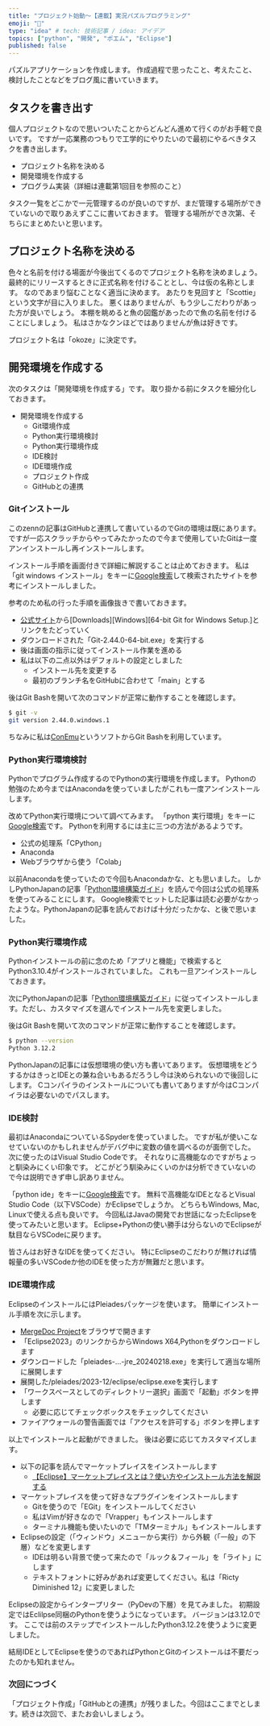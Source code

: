 ```yaml
---
title: "プロジェクト始動～【連載】実況パズルプログラミング"
emoji: "💨"
type: "idea" # tech: 技術記事 / idea: アイデア
topics: ["python", "開発", "ポエム", "Eclipse"]
published: false
---
```

パズルアプリケーションを作成します。 作成過程で思ったこと、考えたこと、検討したことなどをブログ風に書いていきます。

## タスクを書き出す

個人プロジェクトなので思いついたことからどんどん進めて行くのがお手軽で良いです。 ですが一応業務のつもりで工学的にやりたいので最初にやるべきタスクを書き出します。

- プロジェクト名称を決める
- 開発環境を作成する
- プログラム実装（詳細は連載第1回目を参照のこと）

タスク一覧をどこかで一元管理するのが良いのですが、まだ管理する場所ができていないので取りあえずここに書いておきます。 管理する場所ができ次第、そちらにまとめたいと思います。

## プロジェクト名称を決める

色々と名前を付ける場面が今後出てくるのでプロジェクト名称を決めましょう。 最終的にリリースするときに正式名称を付けることとし、今は仮の名称とします。 なのであまり悩むことなく適当に決めます。 あたりを見回すと「Scottie」という文字が目に入りました。 悪くはありませんが、もう少しこだわりがあった方が良いでしょう。 本棚を眺めると魚の図鑑があったので魚の名前を付けることにしましょう。 私はさかなクンほどではありませんが魚は好きです。

プロジェクト名は「okoze」に決定です。

## 開発環境を作成する

次のタスクは「開発環境を作成する」です。 取り掛かる前にタスクを細分化しておきます。

- 開発環境を作成する
    - Git環境作成
    - Python実行環境検討
    - Python実行環境作成
    - IDE検討
    - IDE環境作成
    - プロジェクト作成
    - GitHubとの連携

### Gitインストール

このzennの記事はGitHubと連携して書いているのでGitの環境は既にあります。 ですが一応スクラッチからやってみたかったので今まで使用していたGitは一度アンインストールし再インストールします。

インストール手順を画面付きで詳細に解説することは止めておきます。 私は「git windows インストール」をキーに[Google検索](https://www.google.com/search?q=git+windows+%E3%82%A4%E3%83%B3%E3%82%B9%E3%83%88%E3%83%BC%E3%83%AB&oq=git+windows+%E3%82%A4%E3%83%B3%E3%82%B9%E3%83%88%E3%83%BC%E3%83%AB)して検索されたサイトを参考にインストールしました。

参考のため私の行った手順を画像抜きで書いておきます。

- [公式サイト](https://git-scm.com/)から[Downloads][Windows][64-bit Git for Windows Setup.]とリンクをたどっていく
- ダウンロードされた「Git-2.44.0-64-bit.exe」を実行する
- 後は画面の指示に従ってインストール作業を進める
- 私は以下の二点以外はデフォルトの設定としました
    - インストール先を変更する
    - 最初のブランチ名をGitHubに合わせて「main」とする

後はGit Bashを開いて次のコマンドが正常に動作することを確認します。

```bash
$ git -v
git version 2.44.0.windows.1
```

ちなみに私は[ConEmu](https://conemu.github.io/)というソフトからGit Bashを利用しています。

### Python実行環境検討

Pythonでプログラム作成するのでPythonの実行環境を作成します。 Pythonの勉強のため今まではAnacondaを使っていましたがこれも一度アンインストールします。

改めてPython実行環境について調べてみます。 「python 実行環境」をキーに[Google検索](https://www.google.com/search?q=python+%E5%AE%9F%E8%A1%8C%E7%92%B0%E5%A2%83)です。 Pythonを利用するには主に三つの方法があるようです。

- 公式の処理系「CPython」
- Anaconda
- Webブラウザから使う「Colab」

以前Anacondaを使っていたので今回もAnacondaかな、とも思いました。 しかしPythonJapanの記事「[Python環境構築ガイド](https://www.python.jp/install/install.html)」を読んで今回は公式の処理系を使ってみることにします。 Google検索でヒットした記事は読む必要がなかったような。PythonJapanの記事を読んでおけば十分だったかな、と後で思いました。

### Python実行環境作成

Pythonインストールの前に念のため「アプリと機能」で検索するとPython3.10.4がインストールされていました。 これも一旦アンインストールしておきます。

次にPythonJapanの記事「[Python環境構築ガイド](https://www.python.jp/install/install.html)」に従ってインストールします。ただし、カスタマイズを選んでインストール先を変更しました。

後はGit Bashを開いて次のコマンドが正常に動作することを確認します。

```bash
$ python --version
Python 3.12.2
```

PythonJapanの記事には仮想環境の使い方も書いてあります。 仮想環境をどうするかはきっとIDEとの兼ね合いもあるだろうし今は決められないので後回しにします。 Cコンパイラのインストールについても書いてありますが今はCコンパイラは必要ないのでパスします。

### IDE検討

最初はAnacondaについているSpyderを使っていました。 ですが私が使いこなせていないのかもしれませんがデバグ中に変数の値を調べるのが面倒でした。 次に使ったのはVisual Studio Codeです。 それなりに高機能なのですがちょっと馴染みにくい印象です。 どこがどう馴染みにくいのかは分析できていないので今は説明できず申し訳ありません。

「python ide」をキーに[Google検索](https://www.google.com/search?q=python+ide&oq=python+ide)です。 無料で高機能なIDEとなるとVisual Studio Code（以下VSCode）かEclipseでしょうか。 どちらもWindows, Mac, Linuxで使える点も良いです。 今回私はJavaの開発でお世話になったEclipseを使ってみたいと思います。 Eclipse+Pythonの使い勝手は分らないのでEclipseが駄目ならVSCodeに戻ります。

皆さんはお好きなIDEを使ってください。 特にEclipseのこだわりが無ければ情報量の多いVSCodeか他のIDEを使った方が無難だと思います。

### IDE環境作成

EclipseのインストールにはPleiadesパッケージを使います。 簡単にインストール手順を次に示します。

- [MergeDoc Project](https://willbrains.jp/#pleiades.html)をブラウザで開きます
- 「Eclipse2023」のリンクからからWindows X64,Pythonをダウンロードします
- ダウンロードした「pleiades-...-jre_20240218.exe」を実行して適当な場所に展開します
- 展開した/pleiades/2023-12/eclipse/eclipse.exeを実行します
- 「ワークスペースとしてのディレクトリー選択」画面で「起動」ボタンを押します
    - 必要に応じてチェックボックスをチェックしてください
- ファイアウォールの警告画面では「アクセスを許可する」ボタンを押します

以上でインストールと起動ができました。 後は必要に応じてカスタマイズします。

- 以下の記事を読んでマーケットプレイスをインストールします
    - [【Eclipse】マーケットプレイスとは？使い方やインストール方法を解説する](https://miya-system-works.com/blog/detail/117)
- マーケットプレイスを使って好きなプラグインをインストールします
    - Gitを使うので「EGit」をインストールしてください
    - 私はVimが好きなので「Vrapper」もインストールします
    - ターミナル機能も使いたいので「TMターミナル」もインストールします
- Eclipseの設定（「ウィンドウ」メニューから実行）から外観（「一般」の下層）などを変更します
    - IDEは明るい背景で使って来たので「ルック＆フィール」を「ライト」にします
    - テキストフォントに好みがあれば変更してください。私は「Ricty Diminished 12」に変更しました

Eclipseの設定からインタープリター（PyDevの下層）を見てみました。 初期設定ではEclilpse同梱のPythonを使うようになっています。 バージョンは3.12.0です。 ここでは前のステップでインストールしたPython3.12.2を使うように変更しました。

結局IDEとしてEclipseを使うのであればPythonとGitのインストールは不要だったのかも知れません。

### 次回につづく

「プロジェクト作成」「GitHubとの連携」が残りました。今回はここまでとします。続きは次回で、またお会いしましょう。
